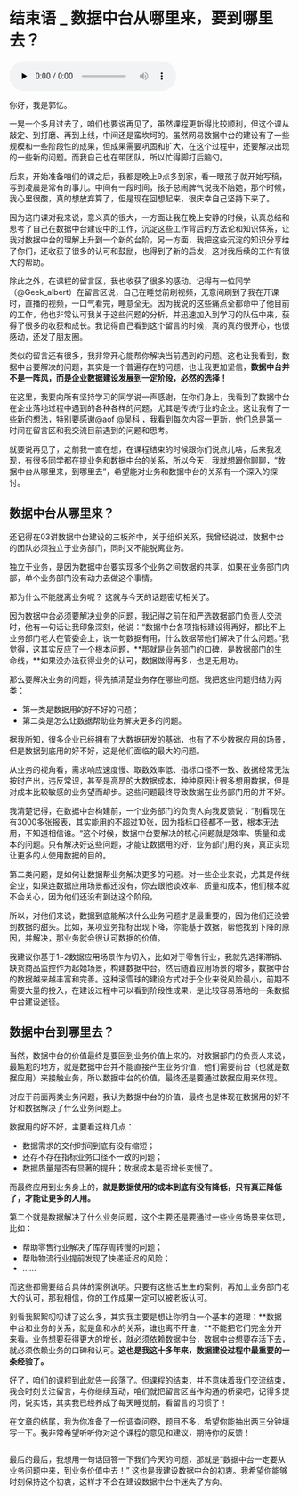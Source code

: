 # 结束语 _ 数据中台从哪里来，要到哪里去？

<audio id="audio" title="结束语 | 数据中台从哪里来，要到哪里去？" controls="" preload="none"><source id="mp3" src="https://static001.geekbang.org/resource/audio/0a/39/0a4cd45fcee8ff6eedcf0ce7ab473739.mp3"></audio>

你好，我是郭忆。

一晃一个多月过去了，咱们也要说再见了，虽然课程更新得比较顺利，但这个课从敲定、到打磨、再到上线，中间还是蛮坎坷的。虽然网易数据中台的建设有了一些规模和一些阶段性的成果，但成果需要巩固和扩大，在这个过程中，还要解决出现的一些新的问题。而我自己也在带团队，所以忙得脚打后脑勺。

后来，开始准备咱们的课之后，我都是晚上9点多到家，看一眼孩子就开始写稿，写到凌晨是常有的事儿。中间有一段时间，孩子总闹脾气说我不陪她，那个时候，我心里很酸，真的想放弃算了，但是现在回想起来，很庆幸自己坚持下来了。

因为这门课对我来说，意义真的很大，一方面让我在晚上安静的时候，认真总结和思考了自己在数据中台建设中的工作，沉淀这些工作背后的方法论和知识体系，让我对数据中台的理解上升到一个新的台阶，另一方面，我把这些沉淀的知识分享给了你们，还收获了很多的认可和鼓励，也得到了新的启发，这对我后续的工作有很大的帮助。

除此之外，在课程的留言区，我也收获了很多的感动。记得有一位同学（@Geek_albert）在留言区说，自己在睡觉前刷视频，无意间刷到了我在开课时，直播的视频，一口气看完，睡意全无。因为我说的这些痛点全都命中了他目前的工作，他也非常认可我关于这些问题的分析，并迅速加入到学习的队伍中来，获得了很多的收获和成长。我记得自己看到这个留言的时候，真的真的很开心，也很感动，还发了朋友圈。

类似的留言还有很多，我非常开心能帮你解决当前遇到的问题。这也让我看到，数据中台要解决的问题，其实是一个普遍存在的问题，也让我更加坚信，**数据中台并不是一阵风，而是企业数据建设发展到一定阶段，必然的选择！**

在这里，我要向所有坚持学习的同学说一声感谢，在你们身上，我看到了数据中台在企业落地过程中遇到的各种各样的问题，尤其是传统行业的企业。这让我有了一些新的想法，特别要感谢@aof @吴科 ，我看到每次内容一更新，他们总是第一时间在留言区和我交流目前遇到的问题和思考。

就要说再见了，之前我一直在想，在课程结束的时候跟你们说点儿啥，后来我发现，有很多同学都在提业务和数据中台的关系，所以今天，我就想跟你聊聊，“数据中台从哪里来，到哪里去”，希望能对业务和数据中台的关系有一个深入的探讨。

## 数据中台从哪里来？

还记得在03讲数据中台建设的三板斧中，关于组织关系，我曾经说过，数据中台的团队必须独立于业务部门，同时又不能脱离业务。

独立于业务，是因为数据中台要实现多个业务之间数据的共享，如果在业务部门内部，单个业务部门没有动力去做这个事情。

那为什么不能脱离业务呢？ 这就与今天的话题密切相关了。

因为数据中台必须要解决业务的问题，我记得之前在和严选数据部门负责人交流时，他有一句话让我印象深刻，他说：“数据中台各项指标建设得再好，都比不上业务部门老大在管委会上，说一句数据有用，什么数据帮他们解决了什么问题。”我觉得，这其实反应了一个根本问题，**那就是业务部门的口碑，是数据部门的生命线，**如果没办法获得业务的认可，数据做得再多，也是无用功。

那么要解决业务的问题，得先搞清楚业务存在哪些问题。我把这些问题归结为两类：

- 第一类是数据用的好不好的问题；
- 第二类是怎么让数据帮助业务解决更多的问题。

据我所知，很多企业已经拥有了大数据研发的基础，也有了不少数据应用的场景，但是数据到底用的好不好，这是他们面临的最大的问题。

从业务的视角看，需求响应速度慢、取数效率低、指标口径不一致、数据经常无法按时产出，违反常识，甚至是高昂的大数据成本，种种原因让很多想用数据，但是对成本比较敏感的业务望而却步。这些问题最终导致数据在业务部门用的并不好。

我清楚记得，在数据中台构建前，一个业务部门的负责人向我反馈说：“别看现在有3000多张报表，其实能用的不超过10张，因为指标口径都不一致，根本无法用，不知道相信谁。“这个时候，数据中台要解决的核心问题就是效率、质量和成本的问题。只有解决好这些问题，才能让数据用的好，业务部门用的爽，真正实现让更多的人使用数据的目的。

第二类问题，是如何让数据帮业务解决更多的问题。对一些企业来说，尤其是传统企业，如果连数据应用场景都还没有，你去跟他谈效率、质量和成本，他们根本就不会关心，因为他们还没有到达这个阶段。

所以，对他们来说，数据到底能解决什么业务问题才是最重要的，因为他们还没尝到数据的甜头。比如，某项业务指标出现下降，你能基于数据，帮他找到下降的原因，并解决，那业务就会很认可数据的价值。

我建议你基于1~2数据应用场景作为切入，比如对于零售行业，我就先选择滞销、缺货商品监控作为起始场景，构建数据中台。然后随着应用场景的增多，数据中台的数据越来越丰富和完善。这种滚雪球的建设方式对于企业来说风险最小，前期不需要大量的投入，在建设过程中可以看到阶段性成果，是比较容易落地的一条数据中台建设途径。

## 数据中台到哪里去？

当然，数据中台的价值最终是要回到业务价值上来的。对数据部门的负责人来说，最尴尬的地方，就是数据中台并不能直接产生业务价值，他们需要前台（也就是数据应用）来接触业务，所以数据中台的价值，最终还是要通过数据应用来体现。

对应于前面两类业务问题，我认为数据中台的价值，最终也是体现在数据用的好不好和数据解决了什么业务问题上。

数据用的好不好，主要看这样几点：

- 数据需求的交付时间到底有没有缩短；
- 还存不存在指标业务口径不一致的问题；
- 数据质量是否有显著的提升；数据成本是否增长变慢了。

而最终应用到业务身上的，**就是数据使用的成本到底有没有降低，只有真正降低了，才能让更多的人用。**

第二个就是数据解决了什么业务问题，这个主要还是要通过一些业务场景来体现，比如：

- 帮助零售行业解决了库存周转慢的问题；
- 帮助物流行业提前发现了快递延迟的风险；
- ……

而这些都需要结合具体的案例说明。只要有这些活生生的案例，再加上业务部门老大的认可，那我相信，你的工作成果一定可以被老板认可。

别看我絮絮叨叨讲了这么多，其实我主要是想让你明白一个基本的道理：**数据中台和业务的关系，就是鱼和水的关系，谁也离不开谁，**不能把它们完全分开来看。业务想要获得更大的增长，就必须依赖数据中台，数据中台想要存活下去，就必须依赖业务的口碑和认可。**这也是我这十多年来，数据建设过程中最重要的一条经验了。**

好了，咱们的课程到此就告一段落了。但课程的结束，并不意味着我们交流结束，我会时刻关注留言，与你继续互动，咱们就把留言区当作沟通的桥梁吧，记得多提问，说实话，其实我已经养成了每天睡觉前，看留言的习惯了！

在文章的结尾，我为你准备了一份调查问卷，题目不多，希望你能抽出两三分钟填写一下。我非常希望听听你对这个课程的意见和建议，期待你的反馈！

[<img src="https://static001.geekbang.org/resource/image/c7/4f/c7249d4707c23d6b2781b8f6c666044f.jpg" alt="">](https://jinshuju.net/f/FIK81A)

最后的最后，我想用一句话回答一下我们今天的问题，那就是“数据中台一定要从业务问题中来，到业务价值中去！” 这也是我建设数据中台的初衷。我希望你能够时刻保持这个初衷，这样才不会在建设数据中台中迷失了方向。
